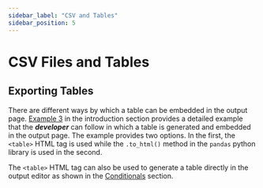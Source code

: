 ```yaml
---
sidebar_label: "CSV and Tables"
sidebar_position: 5
---
```


# CSV Files and Tables

## Exporting Tables

There are different ways by which a table can be embedded in the output page. [Example 3](../Getting-Started/Example3) in the introduction section provides a detailed example that the _**developer**_ can follow in which a table is generated and embedded in the output page. The example provides two options. In the first, the `<table>` HTML tag is used while the `.to_html()` method in the `pandas` python library is used in the second.

The `<table>` HTML tag can also be used to generate a table directly in the output editor as shown in the [Conditionals](../Output/Conditionals#for-statement) section.
